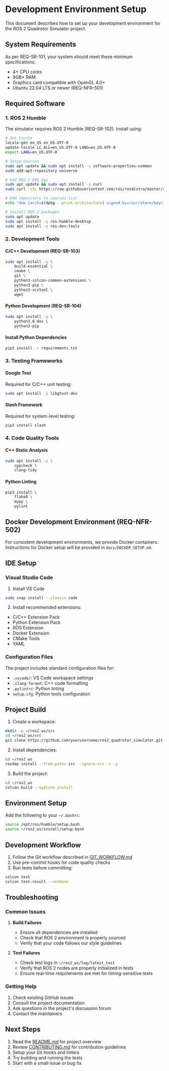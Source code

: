 # Development Environment Setup

This document describes how to set up your development environment for the ROS 2 Quadrotor Simulator project.

## System Requirements

As per REQ-SR-101, your system should meet these minimum specifications:
- 4+ CPU cores
- 8GB+ RAM
- Graphics card compatible with OpenGL 4.0+
- Ubuntu 22.04 LTS or newer (REQ-NFR-501)

## Required Software

### 1. ROS 2 Humble
The simulator requires ROS 2 Humble (REQ-SR-102). Install using:

```bash
# Set locale
locale-gen en_US en_US.UTF-8
update-locale LC_ALL=en_US.UTF-8 LANG=en_US.UTF-8
export LANG=en_US.UTF-8

# Setup Sources
sudo apt update && sudo apt install -y software-properties-common
sudo add-apt-repository universe

# Add ROS 2 GPG key
sudo apt update && sudo apt install -y curl
sudo curl -sSL https://raw.githubusercontent.com/ros/rosdistro/master/ros.key -o /usr/share/keyrings/ros-archive-keyring.gpg

# Add repository to sources list
echo "deb [arch=$(dpkg --print-architecture) signed-by=/usr/share/keyrings/ros-archive-keyring.gpg] http://packages.ros.org/ros2/ubuntu $(. /etc/os-release && echo $UBUNTU_CODENAME) main" | sudo tee /etc/apt/sources.list.d/ros2.list > /dev/null

# Install ROS 2 packages
sudo apt update
sudo apt install -y ros-humble-desktop
sudo apt install -y ros-dev-tools
```

### 2. Development Tools

#### C/C++ Development (REQ-SR-103)
```bash
sudo apt install -y \
    build-essential \
    cmake \
    git \
    python3-colcon-common-extensions \
    python3-pip \
    python3-vcstool \
    wget
```

#### Python Development (REQ-SR-104)
```bash
sudo apt install -y \
    python3.8-dev \
    python3-pip
```

#### Install Python Dependencies
```bash
pip3 install -r requirements.txt
```

### 3. Testing Frameworks

#### Google Test
Required for C/C++ unit testing:
```bash
sudo apt install -y libgtest-dev
```

#### Slash Framework
Required for system-level testing:
```bash
pip3 install slash
```

### 4. Code Quality Tools

#### C++ Static Analysis
```bash
sudo apt install -y \
    cppcheck \
    clang-tidy
```

#### Python Linting
```bash
pip3 install \
    flake8 \
    mypy \
    pylint
```

## Docker Development Environment (REQ-NFR-502)

For consistent development environments, we provide Docker containers. Instructions for Docker setup will be provided in `docs/DOCKER_SETUP.md`.

## IDE Setup

### Visual Studio Code
1. Install VS Code
```bash
sudo snap install --classic code
```

2. Install recommended extensions:
- C/C++ Extension Pack
- Python Extension Pack
- ROS Extension
- Docker Extension
- CMake Tools
- YAML

### Configuration Files
The project includes standard configuration files for:
- `.vscode/`: VS Code workspace settings
- `.clang-format`: C++ code formatting
- `.pylintrc`: Python linting
- `setup.cfg`: Python tools configuration

## Project Build

1. Create a workspace:
```bash
mkdir -p ~/ros2_ws/src
cd ~/ros2_ws/src
git clone https://github.com/yourusername/ros2_quadrotor_simulator.git
```

2. Install dependencies:
```bash
cd ~/ros2_ws
rosdep install --from-paths src --ignore-src -r -y
```

3. Build the project:
```bash
cd ~/ros2_ws
colcon build --symlink-install
```

## Environment Setup

Add the following to your `~/.bashrc`:
```bash
source /opt/ros/humble/setup.bash
source ~/ros2_ws/install/setup.bash
```

## Development Workflow

1. Follow the Git workflow described in [GIT_WORKFLOW.md](GIT_WORKFLOW.md)
2. Use pre-commit hooks for code quality checks
3. Run tests before committing:
```bash
colcon test
colcon test-result --verbose
```

## Troubleshooting

### Common Issues

1. **Build Failures**
   - Ensure all dependencies are installed
   - Check that ROS 2 environment is properly sourced
   - Verify that your code follows our style guidelines

2. **Test Failures**
   - Check test logs in `~/ros2_ws/log/latest_test`
   - Verify that ROS 2 nodes are properly initialized in tests
   - Ensure real-time requirements are met for timing-sensitive tests

### Getting Help

1. Check existing GitHub issues
2. Consult the project documentation
3. Ask questions in the project's discussion forum
4. Contact the maintainers

## Next Steps

1. Read the [README.md](../README.md) for project overview
2. Review [CONTRIBUTING.md](../CONTRIBUTING.md) for contribution guidelines
3. Setup your Git hooks and linters
4. Try building and running the tests
5. Start with a small issue or bug fix
